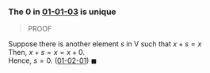### The 0 in [01-01-03](01-01-03.md) is unique

> PROOF

Suppose there is another element $s$ in V such that $x + s = x$ \
Then, $x + s = x = x + 0$. \
Hence, $s = 0$. ([01-02-01](01-02-01.md)) $\blacksquare$